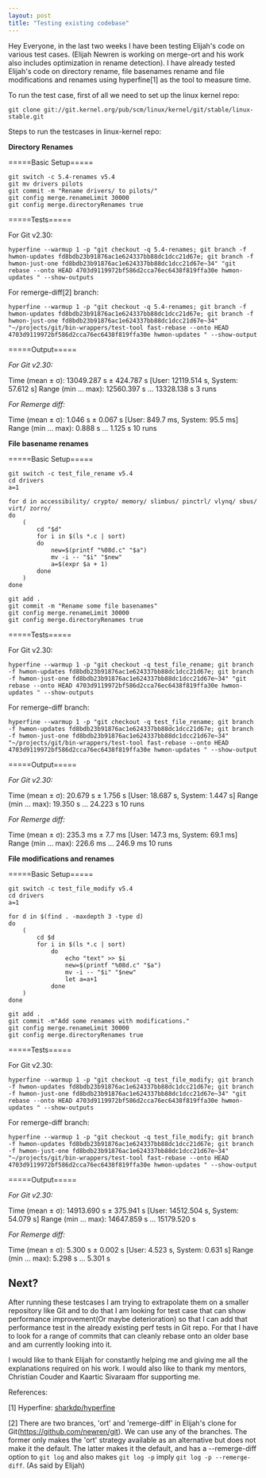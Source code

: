 ```yaml
---
layout: post
title: "Testing existing codebase"
---
```


Hey Everyone, in the last two weeks I have been testing Elijah's code on various test cases. (Elijah Newren is working on merge-ort and his work also includes optimization in rename detection). I have already tested Elijah's code on directory rename, file basenames rename and file modifications and renames using hyperfine[1] as the tool to measure time.

To run the test case, first of all we need to set up the linux kernel repo:

`git clone git://git.kernel.org/pub/scm/linux/kernel/git/stable/linux-stable.git`

Steps to run the testcases in linux-kernel repo:

**Directory Renames**

=====Basic Setup=====

```
git switch -c 5.4-renames v5.4
git mv drivers pilots  
git commit -m "Rename drivers/ to pilots/"
git config merge.renameLimit 30000
git config merge.directoryRenames true
```

=====Tests=====

For Git v2.30:

`hyperfine --warmup 1 -p "git checkout -q 5.4-renames; git branch -f hwmon-updates fd8bdb23b91876ac1e624337bb88dc1dcc21d67e; git branch -f hwmon-just-one fd8bdb23b91876ac1e624337bb88dc1dcc21d67e~34" "git rebase --onto HEAD 4703d9119972bf586d2cca76ec6438f819ffa30e hwmon-updates " --show-outputs` 

For remerge-diff[2] branch:

`hyperfine --warmup 1 -p "git checkout -q 5.4-renames; git branch -f hwmon-updates fd8bdb23b91876ac1e624337bb88dc1dcc21d67e; git branch -f hwmon-just-one fd8bdb23b91876ac1e624337bb88dc1dcc21d67e~34" "~/projects/git/bin-wrappers/test-tool fast-rebase --onto HEAD 4703d9119972bf586d2cca76ec6438f819ffa30e hwmon-updates " --show-output` 


=====Output=====

*For Git v2.30:*

Time (mean ± σ): 13049.287 s ± 424.787 s [User: 12119.514 s, System: 57.612 s]
Range (min … max): 12560.397 s … 13328.138 s 3 runs

*For Remerge diff:*

Time (mean ± σ): 1.046 s ± 0.067 s [User: 849.7 ms, System: 95.5 ms]
Range (min … max): 0.888 s … 1.125 s 10 runs

**File basename renames**

=====Basic Setup=====

```
git switch -c test_file_rename v5.4
cd drivers
a=1

for d in accessibility/ crypto/ memory/ slimbus/ pinctrl/ vlynq/ sbus/
virt/ zorro/
do
    (
        cd "$d"
        for i in $(ls *.c | sort)
        do
            new=$(printf "%08d.c" "$a")
            mv -i -- "$i" "$new"
            a=$(expr $a + 1)
        done
    )
done

git add .
git commit -m "Rename some file basenames"
git config merge.renameLimit 30000
git config merge.directoryRenames true
```

=====Tests=====

For Git v2.30:

`hyperfine --warmup 1 -p "git checkout -q test_file_rename; git branch -f hwmon-updates fd8bdb23b91876ac1e624337bb88dc1dcc21d67e; git branch -f hwmon-just-one fd8bdb23b91876ac1e624337bb88dc1dcc21d67e~34" "git rebase --onto HEAD 4703d9119972bf586d2cca76ec6438f819ffa30e hwmon-updates " --show-outputs` 

For remerge-diff branch:

`hyperfine --warmup 1 -p "git checkout -q test_file_rename; git branch -f hwmon-updates fd8bdb23b91876ac1e624337bb88dc1dcc21d67e; git branch -f hwmon-just-one fd8bdb23b91876ac1e624337bb88dc1dcc21d67e~34" "~/projects/git/bin-wrappers/test-tool fast-rebase --onto HEAD 4703d9119972bf586d2cca76ec6438f819ffa30e hwmon-updates " --show-output` 


=====Output=====

*For Git v2.30:*

Time (mean ± σ): 20.679 s ± 1.756 s [User: 18.687 s, System: 1.447 s]
Range (min … max): 19.350 s … 24.223 s 10 runs

*For Remerge diff:*

Time (mean ± σ): 235.3 ms ± 7.7 ms [User: 147.3 ms, System: 69.1 ms]
Range (min … max): 226.6 ms … 246.9 ms 10 runs

**File modifications and renames**

=====Basic Setup=====

```
git switch -c test_file_modify v5.4
cd drivers
a=1

for d in $(find . -maxdepth 3 -type d)
do
    (
        cd $d
        for i in $(ls *.c | sort)
            do
                echo "text" >> $i
                new=$(printf "%08d.c" "$a")
                mv -i -- "$i" "$new"
                let a=a+1
            done
    )
done

git add .
git commit -m"Add some renames with modifications."
git config merge.renameLimit 30000
git config merge.directoryRenames true
```

=====Tests=====

For Git v2.30:

`hyperfine --warmup 1 -p "git checkout -q test_file_modify; git branch -f hwmon-updates fd8bdb23b91876ac1e624337bb88dc1dcc21d67e; git branch -f hwmon-just-one fd8bdb23b91876ac1e624337bb88dc1dcc21d67e~34" "git rebase --onto HEAD 4703d9119972bf586d2cca76ec6438f819ffa30e hwmon-updates " --show-outputs` 

For remerge-diff branch:

`hyperfine --warmup 1 -p "git checkout -q test_file_modify; git branch -f hwmon-updates fd8bdb23b91876ac1e624337bb88dc1dcc21d67e; git branch -f hwmon-just-one fd8bdb23b91876ac1e624337bb88dc1dcc21d67e~34" "~/projects/git/bin-wrappers/test-tool fast-rebase --onto HEAD 4703d9119972bf586d2cca76ec6438f819ffa30e hwmon-updates " --show-output` 


=====Output=====

*For Git v2.30:*

Time (mean ± σ): 14913.690 s ± 375.941 s [User: 14512.504 s, System: 54.079 s]
Range (min … max): 14647.859 s … 15179.520 s 

*For Remerge diff:*

Time (mean ± σ): 5.300 s ± 0.002 s [User: 4.523 s, System: 0.631 s]
Range (min … max): 5.298 s … 5.301 s 

## Next?

After running these testcases I am trying to extrapolate them on a smaller repository like Git and to do that I am looking for test case that can show performance improvement(Or maybe deterioration) so that I can add that performance test in the already existing perf tests in Git repo. For that I have to look for a range of commits that can cleanly rebase onto an older base and am currently looking into it.

I would like to thank Elijah for constantly helping me and giving me all the explanations required on his work. I would also like to thank my mentors, Christian Couder and Kaartic Sivaraam ffor supporting me.


References:

[1] Hyperfine: [sharkdp/hyperfine](https://github.com/sharkdp/hyperfine)

[2] There are two brances, 'ort' and 'remerge-diff' in Elijah's clone for Git(https://github.com/newren/git). We can use any of the branches. The former only makes the 'ort' strategy available as an alternative but does not make it the default.  The latter makes it the default, and has a --remerge-diff option to `git log` and also makes `git log -p` imply `git log -p --remerge-diff`. (As said by Elijah)
